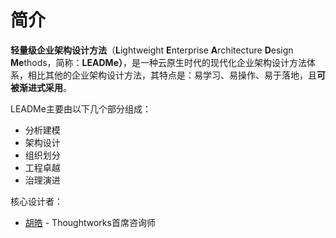 # 简介

**轻量级企业架构设计方法**（**L**ightweight **E**nterprise **A**rchitecture **D**esign **Me**thods，简称：**LEADMe）**，是一种云原生时代的现代化企业架构设计方法体系，相比其他的企业架构设计方法，其特点是：易学习、易操作、易于落地，且**可被渐进式采用**。

LEADMe主要由以下几个部分组成：

* 分析建模
* 架构设计
* 组织划分
* 工程卓越
* 治理演进

核心设计者：

* [胡皓](https://huhao.dev) - Thoughtworks首席咨询师


